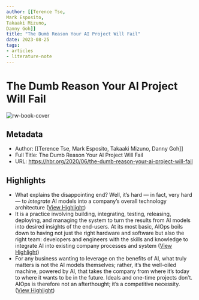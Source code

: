 ```yaml
---
author: [[Terence Tse,
Mark Esposito,
Takaaki Mizuno,
Danny Goh]]
title: "The Dumb Reason Your AI Project Will Fail"
date: 2023-08-25
tags: 
- articles
- literature-note
---
```

# The Dumb Reason Your AI Project Will Fail

![rw-book-cover](https://hbr.org/resources/images/article_assets/2020/06/Jun20_08_200161777-001.jpg)

## Metadata
- Author: [[Terence Tse,
Mark Esposito,
Takaaki Mizuno,
Danny Goh]]
- Full Title: The Dumb Reason Your AI Project Will Fail
- URL: https://hbr.org/2020/06/the-dumb-reason-your-ai-project-will-fail

## Highlights
- What explains the disappointing end? Well, it’s hard — in fact, very hard — to *integrate* AI models into a company’s overall technology architecture ([View Highlight](https://read.readwise.io/read/01gz7h49m1txj3s6969ytm0g5f))
- It is a practice involving building, integrating, testing, releasing, deploying, and managing the system to turn the results from AI models into desired insights of the end-users. At its most basic, AIOps boils down to having not just the right hardware and software but also the right team: developers and engineers with the skills and knowledge to integrate AI into existing company processes and system ([View Highlight](https://read.readwise.io/read/01gz7h55jebr40yd2ew5e9wajs))
- For any business wanting to leverage on the benefits of AI, what truly matters is not the AI models themselves; rather, it’s the well-oiled machine, powered by AI, that takes the company from where it’s today to where it wants to be in the future. Ideals and one-time projects don’t. AIOps is therefore not an afterthought; it’s a competitive necessity. ([View Highlight](https://read.readwise.io/read/01gz7h7wwndg0rdszmrw17t86v))
